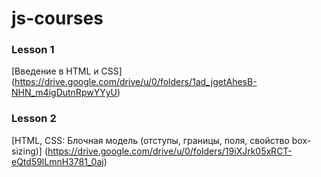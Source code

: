 # js-courses

### Lesson 1
[Введение в HTML и CSS] (https://drive.google.com/drive/u/0/folders/1ad_jgetAhesB-NHN_m4igDutnRpwYYyU)

### Lesson 2
[HTML, CSS: Блочная модель (отступы, границы, поля, свойство box-sizing)] (https://drive.google.com/drive/u/0/folders/19iXJrk05xRCT-eQtd59lLmnH3781_0aj)
